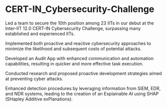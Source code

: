 # CERT-IN_Cybersecurity-Challenge
Led a team to secure the 10th position among 23 IITs in our debut at the Inter-IIT 12.0 CERT-IN Cybersecurity Challenge, surpassing many established and experienced IITs.

Implemented both proactive and reactive cybersecurity approaches to minimize the likelihood and subsequent costs of potential attacks.

Developed an Audit App with enhanced communication and automation capabilities, resulting in quicker and more effective task execution.

Conducted research and proposed proactive development strategies aimed at preventing cyber attacks.

Enhanced detection procedures by leveraging information from SIEM, EDR, and NDR systems, leading to the creation of an Explainable AI using SHAP (SHapley Additive exPlanations).
